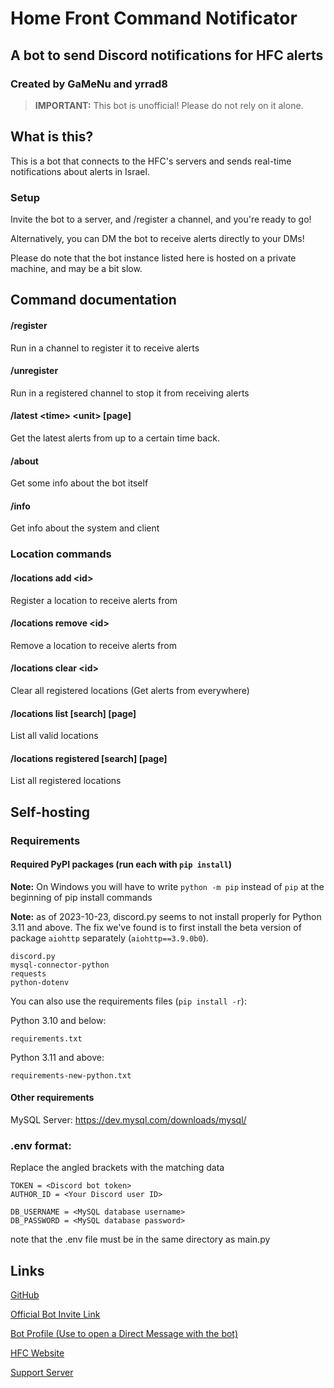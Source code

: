 # Home Front Command Notificator
## A bot to send Discord notifications for HFC alerts
### Created by GaMeNu and yrrad8

> **IMPORTANT:** This bot is unofficial! Please do not rely on it alone.

## What is this?
This is a bot that connects to the HFC's servers and sends real-time notifications about alerts in Israel.

### Setup
Invite the bot to a server, and /register a channel, and you're ready to go!

Alternatively, you can DM the bot to receive alerts directly to your DMs!

Please do note that the bot instance listed here is hosted on a private machine, and may be a bit slow.

## Command documentation
#### /register
Run in a channel to register it to receive alerts
#### /unregister
Run in a registered channel to stop it from receiving alerts
#### /latest \<time\> \<unit\> \[page\]
Get the latest alerts from up to a certain time back.
#### /about
Get some info about the bot itself
#### /info
Get info about the system and client

### Location commands
#### /locations add \<id\>
Register a location to receive alerts from
#### /locations remove \<id\>
Remove a location to receive alerts from
#### /locations clear \<id\>
Clear all registered locations (Get alerts from everywhere)
#### /locations list \[search\] \[page\]
List all valid locations
#### /locations registered \[search\] \[page\]
List all registered locations

## Self-hosting
### Requirements
#### Required PyPI packages (run each with `pip install`)
**Note:** On Windows you will have to write `python -m pip` instead of `pip` at the beginning of pip install commands

**Note:** as of 2023-10-23, discord.py seems to not install properly for Python 3.11 and above.
The fix we've found is to first install the beta version of package `aiohttp` separately (`aiohttp==3.9.0b0`).
```
discord.py
mysql-connector-python
requests
python-dotenv
```

You can also use the requirements files (`pip install -r`):

Python 3.10 and below:
```
requirements.txt
```

Python 3.11 and above:
```
requirements-new-python.txt
```

#### Other requirements
MySQL Server: https://dev.mysql.com/downloads/mysql/

### .env format:
Replace the angled brackets with the matching data
```env
TOKEN = <Discord bot token>
AUTHOR_ID = <Your Discord user ID>

DB_USERNAME = <MySQL database username>
DB_PASSWORD = <MySQL database password>
```

note that the .env file must be in the same directory as main.py

## Links
[GitHub](https://github.com/GaMeNu/HFCNotificator)

[Official Bot Invite Link](https://discord.com/api/oauth2/authorize?client_id=1160344131067977738&permissions=0&scope=applications.commands%20bot)

[Bot Profile (Use to open a Direct Message with the bot)](https://discord.com/users/1160344131067977738)

[HFC Website](https://www.oref.org.il/)

[Support Server](https://discord.gg/K3E4a5ekNy)



